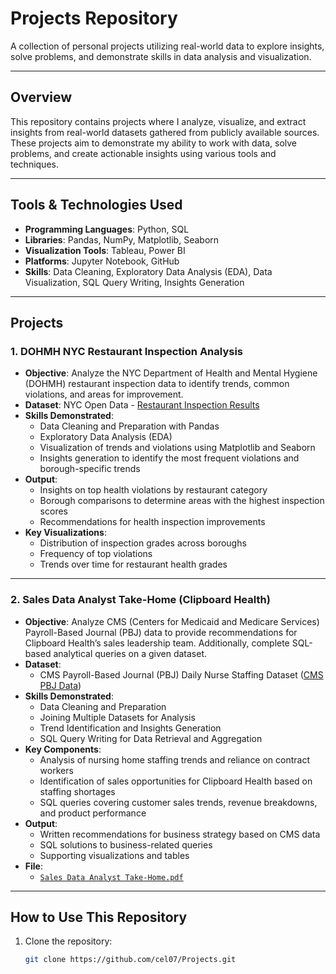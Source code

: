 # Projects Repository  
A collection of personal projects utilizing real-world data to explore insights, solve problems, and demonstrate skills in data analysis and visualization.

---

## Overview  
This repository contains projects where I analyze, visualize, and extract insights from real-world datasets gathered from publicly available sources. These projects aim to demonstrate my ability to work with data, solve problems, and create actionable insights using various tools and techniques.

---

## Tools & Technologies Used  
- **Programming Languages**: Python, SQL  
- **Libraries**: Pandas, NumPy, Matplotlib, Seaborn  
- **Visualization Tools**: Tableau, Power BI  
- **Platforms**: Jupyter Notebook, GitHub  
- **Skills**: Data Cleaning, Exploratory Data Analysis (EDA), Data Visualization, SQL Query Writing, Insights Generation  

---

## Projects  

### 1. DOHMH NYC Restaurant Inspection Analysis  
- **Objective**: Analyze the NYC Department of Health and Mental Hygiene (DOHMH) restaurant inspection data to identify trends, common violations, and areas for improvement.  
- **Dataset**: NYC Open Data - [Restaurant Inspection Results](https://data.cityofnewyork.us/Health/DOHMH-New-York-City-Restaurant-Inspection-Results/43nn-pn8j)  
- **Skills Demonstrated**:  
  - Data Cleaning and Preparation with Pandas  
  - Exploratory Data Analysis (EDA)  
  - Visualization of trends and violations using Matplotlib and Seaborn  
  - Insights generation to identify the most frequent violations and borough-specific trends  
- **Output**:  
  - Insights on top health violations by restaurant category  
  - Borough comparisons to determine areas with the highest inspection scores  
  - Recommendations for health inspection improvements  
- **Key Visualizations**:  
  - Distribution of inspection grades across boroughs  
  - Frequency of top violations  
  - Trends over time for restaurant health grades  

---

### 2. Sales Data Analyst Take-Home (Clipboard Health)  
- **Objective**: Analyze CMS (Centers for Medicaid and Medicare Services) Payroll-Based Journal (PBJ) data to provide recommendations for Clipboard Health’s sales leadership team. Additionally, complete SQL-based analytical queries on a given dataset.  
- **Dataset**:  
  - CMS Payroll-Based Journal (PBJ) Daily Nurse Staffing Dataset ([CMS PBJ Data](https://data.cms.gov/quality-of-care/payroll-based-journal-daily-nurse-staffing/data))  
- **Skills Demonstrated**:  
  - Data Cleaning and Preparation  
  - Joining Multiple Datasets for Analysis  
  - Trend Identification and Insights Generation  
  - SQL Query Writing for Data Retrieval and Aggregation  
- **Key Components**:  
  - Analysis of nursing home staffing trends and reliance on contract workers  
  - Identification of sales opportunities for Clipboard Health based on staffing shortages  
  - SQL queries covering customer sales trends, revenue breakdowns, and product performance  
- **Output**:  
  - Written recommendations for business strategy based on CMS data  
  - SQL solutions to business-related queries  
  - Supporting visualizations and tables  
- **File**:  
  - [`Sales Data Analyst Take-Home.pdf`](Sales_Data_Analysis/Sales%20Data%20Analyst%20Take-Home.pdf)  

---

## How to Use This Repository  
1. Clone the repository:  
   ```bash
   git clone https://github.com/cel07/Projects.git
